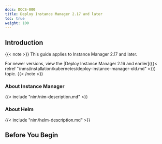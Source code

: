 ```yaml
---
docs: DOCS-000
title: Deploy Instance Manager 2.17 and later
toc: true
weight: 100
---
```


## Introduction

{{< note >}} This guide applies to Instance Manager 2.17 and later. 

For newer versions, view the [Deploy Instance Manager 2.16 and earlier]({{< relref "/nms/installation/kubernetes/deploy-instance-manager-old.md" >}}) topic. {{< /note >}}

### About Instance Manager

{{< include "nim/nim-description.md" >}}

### About Helm

{{< include "nim/helm-description.md" >}}

## Before You Begin